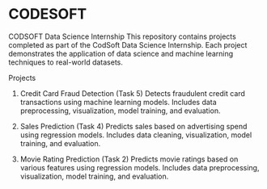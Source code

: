 # CODESOFT
CODSOFT Data Science Internship
This repository contains projects completed as part of the CodSoft Data Science Internship. Each project demonstrates the application of data science and machine learning techniques to real-world datasets.

Projects
1. Credit Card Fraud Detection (Task 5)
Detects fraudulent credit card transactions using machine learning models.
Includes data preprocessing, visualization, model training, and evaluation.

2. Sales Prediction (Task 4)
Predicts sales based on advertising spend using regression models.
Includes data cleaning, visualization, model training, and evaluation.

3. Movie Rating Prediction (Task 2)
Predicts movie ratings based on various features using regression models.
Includes data preprocessing, visualization, model training, and evaluation.
